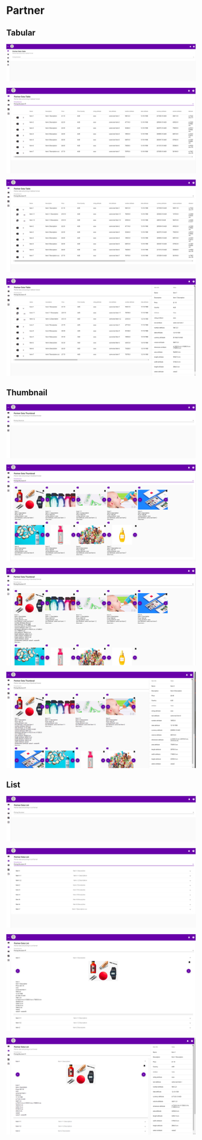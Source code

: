 # Partner

## Tabular

![](../../.gitbook/assets/partner-table-1.png)

![](../../.gitbook/assets/partner-table-2.png)

![](../../.gitbook/assets/partner-table-3.png)

![](../../.gitbook/assets/partner-table-4.png)

## Thumbnail

![](../../.gitbook/assets/partner-thumbnail-1.png)

![](../../.gitbook/assets/partner-thumbnail-2.png)

![](../../.gitbook/assets/partner-thumbnail-3.png)

![](../../.gitbook/assets/partner-thumbnail-4.png)

## List

![](../../.gitbook/assets/partner-list-1.png)

![](../../.gitbook/assets/partner-list-2.png)

![](../../.gitbook/assets/partner-list-3.png)

![](../../.gitbook/assets/partner-list-4.png)

